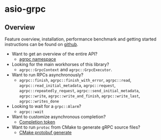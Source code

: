 # asio-grpc

## Overview

Feature overview, installation, performance benchmark and getting started instructions can be found on [github](https://github.com/Tradias/asio-grpc).

* Want to get an overview of the entire API?
    * [agrpc namespace](namespaceagrpc.html)
* Looking for the main workhorses of this library?
    * `agrpc::GrpcContext` and `agrpc::GrpcExecutor`.
* Want to run RPCs asynchronously?
    * `agrpc::finish`, `agrpc::finish_with_error`, `agrpc::read`, `agrpc::read_initial_metadata`, `agrpc::request`, `agrpc::repeatedly_request`, `agrpc::send_initial_metadata`, `agrpc::write`, `agrpc::write_and_finish`, `agrpc::write_last`, `agrpc::writes_done`
* Looking to wait for a `grpc::Alarm`?
    * `agrpc::wait`
* Want to customize asynchronous completion?
    * [Completion token](md_doc_completion_token.html)
* Want to run `protoc` from CMake to generate gRPC source files?
    * [CMake protobuf generate](md_doc_cmake_protobuf_generate.html)
